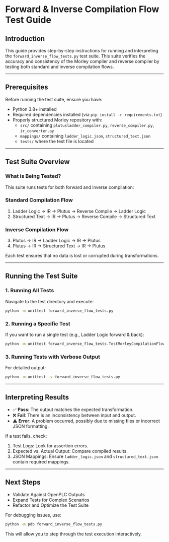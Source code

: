 # Forward & Inverse Compilation Flow Test Guide

## Introduction
This guide provides step-by-step instructions for running and interpreting the `forward_inverse_flow_tests.py` test suite. This suite verifies the accuracy and consistency of the Morley compiler and reverse compiler by testing both standard and inverse compilation flows.

---

## Prerequisites
Before running the test suite, ensure you have:
- Python 3.8+ installed
- Required dependencies installed (via `pip install -r requirements.txt`)
- Properly structured Morley repository with:
  - `src/` containing `plutusladder_compiler.py`, `reverse_compiler.py`, `ir_converter.py`
  - `mappings/` containing `ladder_logic.json`, `structured_text.json`
  - `tests/` where the test file is located

---

## Test Suite Overview
### What is Being Tested?
This suite runs tests for both forward and inverse compilation:

### Standard Compilation Flow
1. Ladder Logic → IR → Plutus → Reverse Compile → Ladder Logic
2. Structured Text → IR → Plutus → Reverse Compile → Structured Text

### Inverse Compilation Flow
3. Plutus → IR → Ladder Logic → IR → Plutus
4. Plutus → IR → Structured Text → IR → Plutus

Each test ensures that no data is lost or corrupted during transformations.

---

## Running the Test Suite
### 1. Running All Tests
Navigate to the test directory and execute:
```sh
python -m unittest forward_inverse_flow_tests.py
```

### 2. Running a Specific Test
If you want to run a single test (e.g., Ladder Logic forward & back):
```sh
python -m unittest forward_inverse_flow_tests.TestMorleyCompilationFlow.test_ladder_logic_to_plutus_and_back
```

### 3. Running Tests with Verbose Output
For detailed output:
```sh
python -m unittest -v forward_inverse_flow_tests.py
```

---

## Interpreting Results
- ✅ **Pass**: The output matches the expected transformation.
- ❌ **Fail**: There is an inconsistency between input and output.
- ⚠️ **Error**: A problem occurred, possibly due to missing files or incorrect JSON formatting.

If a test fails, check:
1. Test Logs: Look for assertion errors.
2. Expected vs. Actual Output: Compare compiled results.
3. JSON Mappings: Ensure `ladder_logic.json` and `structured_text.json` contain required mappings.

---

## Next Steps
- Validate Against OpenPLC Outputs
- Expand Tests for Complex Scenarios
- Refactor and Optimize the Test Suite

For debugging issues, use:
```sh
python -m pdb forward_inverse_flow_tests.py
```
This will allow you to step through the test execution interactively.
